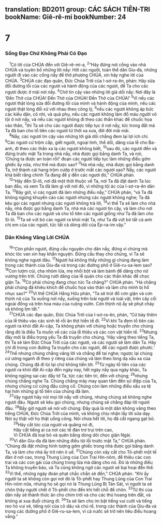 translation: BD2011
group: CÁC SÁCH TIÊN-TRI
bookName: Giê-rê-mi 
bookNumber: 24
-------

<div class="title"><h1>7</h1><h3>Sống Ðạo Chứ Không Phải Có Ðạo</h3></div>
<span class="verse gie_7_1"> <sup>1</sup>Có lời của CHÚA đến với Giê-rê-mi-a, </span>
<span class="verse gie_7_2"><sup>2</sup>“Hãy đứng nơi cổng vào nhà CHÚA và tuyên bố những lời nầy: Hỡi các người, toàn thể dân Giu-đa, những người đi vào các cổng nầy để thờ phượng CHÚA, xin hãy nghe lời của CHÚA. </span>
<span class="verse gie_7_3"><sup>3</sup>CHÚA các đạo quân, Ðức Chúa Trời của I-sơ-ra-ên, phán: Hãy sửa đổi đường lối của các ngươi và hành động của các ngươi, để Ta cho các ngươi được ở mãi nơi nầy. </span>
<span class="verse gie_7_4"><sup>4</sup>Chớ tin cậy vào những lời giả dối nầy: Nơi đây là ‘Ðền Thờ của CHÚA! Ðền Thờ của CHÚA! Ðền Thờ của CHÚA!’ </span>
<span class="verse gie_7_5"><sup>5</sup>Vì nếu các ngươi thật lòng sửa đổi đường lối của mình và hành động của mình, nếu các ngươi thật lòng đối xử với nhau theo công lý, </span>
<span class="verse gie_7_6"><sup>6</sup>nếu các ngươi không áp bức các kiều dân, cô nhi, và quả phụ, nếu các ngươi không làm đổ máu người vô tội ở nơi nầy, và nếu các ngươi không đi theo các thần khác để chuốc họa vào thân, </span>
<span class="verse gie_7_7"><sup>7</sup>thì Ta sẽ cho các ngươi được tiếp tục ở nơi nầy, tức trong đất mà Ta đã ban cho tổ tiên các ngươi từ thời xa xưa, đời đời mãi mãi. <br/></span>
<span class="verse gie_7_8"> <sup>8</sup>Nầy, các ngươi tin cậy vào những lời giả dối chẳng đem lại lợi ích chi. </span>
<span class="verse gie_7_9"><sup>9</sup>Các ngươi cứ trộm cắp, giết người, ngoại tình, thề dối, dâng của lễ cho Ba-anh, đi theo các thần xa lạ các ngươi không biết, </span>
<span class="verse gie_7_10"><sup>10</sup>sau đó, các ngươi đến và đứng trước mặt Ta trong nhà nầy, nhà được gọi bằng danh Ta, và nói, ‘Chúng ta được an toàn rồi!’ đoạn các ngươi tiếp tục làm những điều gớm ghiếc ấy nữa, như thế mà được sao? </span>
<span class="verse gie_7_11"><sup>11</sup>Há nhà nầy, nhà được gọi bằng danh Ta, trở thành cái hang trộm cướp ở trước mắt các ngươi sao? Nầy, các ngươi khá biết rằng chính Ta đang để ý đến các ngươi đó,” CHÚA phán.<br/></span>
<span class="verse gie_7_12"> <sup>12</sup>“Hãy đến Si-lô, nơi đã một thời thuộc về Ta, nơi Ta đã đặt danh Ta lúc ban đầu, và xem Ta đã làm gì với nơi đó, vì những tội ác của I-sơ-ra-ên dân Ta. </span>
<span class="verse gie_7_13"><sup>13</sup>Bây giờ, vì các ngươi đã làm những điều nầy,” CHÚA phán, “và Ta đã không ngừng khuyến cáo các ngươi nhưng các ngươi không nghe; Ta đã kêu gọi các ngươi nhưng các ngươi không trả lời, </span>
<span class="verse gie_7_14"><sup>14</sup>vì thế Ta sẽ làm cho nhà nầy, nhà được gọi bằng danh Ta, nhà mà các ngươi tin cậy, và làm cho nơi Ta đã ban cho các ngươi và cho tổ tiên các ngươi giống như Ta đã làm cho Si-lô. </span>
<span class="verse gie_7_15"><sup>15</sup>Ta sẽ vứt bỏ các ngươi ra khỏi mặt Ta, như Ta đã vứt bỏ tất cả anh chị em của các ngươi, tức tất cả dòng dõi của Ép-ra-im vậy.”<br/></span>
<div class="title"><h3>Dân Không Vâng Lời CHÚA</h3></div>
<span class="verse gie_7_16"> <sup>16</sup>“Còn phần ngươi, đừng cầu nguyện cho dân nầy, đừng vì chúng mà khóc lóc van xin hay khẩn nguyện. Ðừng cầu thay cho chúng, vì Ta sẽ không nghe ngươi đâu. </span>
<span class="verse gie_7_17"><sup>17</sup>Ngươi há không thấy những gì chúng đang làm trong các thành của Giu-đa và trong các đường phố ở Giê-ru-sa-lem sao? </span>
<span class="verse gie_7_18"><sup>18</sup>Con lượm củi, cha nhóm lửa, mẹ nhồi bột và làm bánh để dâng cho nữ vương trên trời. Chúng rưới dâng của lễ quán cho các thần khác để chọc giận Ta. </span>
<span class="verse gie_7_19"><sup>19</sup>Có phải chúng đang chọc tức Ta chăng?” CHÚA phán. “Há chẳng phải chúng đã khiêu khích để chuốc họa vào thân và làm cho mình bị hổ nhục sao?” </span>
<span class="verse gie_7_20"><sup>20</sup>Vì thế CHÚA Hằng Hữu phán, “Ta sẽ trút đổ cơn giận và cơn thịnh nộ của Ta xuống nơi nầy, xuống trên loài người và loài vật, trên cây cối ngoài đồng và trên hoa màu của ruộng vườn. Cơn thịnh nộ ấy sẽ phựt cháy và không lịm tắt.”<br/></span>
<span class="verse gie_7_21"> <sup>21</sup>CHÚA các đạo quân, Ðức Chúa Trời của I-sơ-ra-ên, phán, “Cứ bày thêm của lễ thiêu vào các sinh tế rồi ăn thịt hiến tế đi. </span>
<span class="verse gie_7_22"><sup>22</sup>Vì khi Ta đem tổ tiên các ngươi ra khỏi đất Ai-cập, Ta không phán với chúng hoặc truyền cho chúng rằng đó là điều Ta muốn về các của lễ thiêu và các con vật hiến tế. </span>
<span class="verse gie_7_23"><sup>23</sup>Nhưng đây mới là điều trọng yếu Ta đã truyền cho chúng, ‘Hãy vâng theo tiếng Ta, thì Ta sẽ làm Ðức Chúa Trời của các ngươi, và các ngươi sẽ làm dân Ta. Hãy chỉ đi trong con đường Ta truyền cho các ngươi, để các ngươi được phước.’ </span>
<span class="verse gie_7_24"><sup>24</sup>Thế nhưng chúng chẳng vâng lời và chẳng để tai nghe; ngược lại chúng cứ ương ngạnh đi theo ý riêng của chúng và làm theo lòng dạ xấu xa của chúng. Chúng đã đi lùi lại chứ không tiến tới. </span>
<span class="verse gie_7_25"><sup>25</sup>Từ ngày tổ tiên của các ngươi ra khỏi đất Ai-cập đến ngày nay, hết ngày nầy qua ngày khác, Ta không ngừng sai các đầy tớ Ta, tức các tiên tri, đến với chúng; </span>
<span class="verse gie_7_26"><sup>26</sup>nhưng chúng chẳng nghe Ta. Chúng chẳng mảy may quan tâm đến sứ điệp của Ta, nhưng chúng cứ cứng đầu cứng cổ. Chúng còn làm những điều xấu xa tệ hại hơn những gì tổ tiên của chúng đã làm.<br/></span>
<span class="verse gie_7_27"> <sup>27</sup>Vậy ngươi hãy nói mọi lời nầy với chúng, nhưng chúng sẽ không nghe ngươi đâu. Ngươi sẽ kêu gọi chúng, nhưng chúng sẽ chẳng đáp lời ngươi đâu. </span>
<span class="verse gie_7_28"><sup>28</sup>Bấy giờ ngươi sẽ nói với chúng: Ðây quả là một dân không vâng theo tiếng CHÚA, Ðức Chúa Trời của mình, và không chịu nhận lấy lời sửa dạy. Nói sự thật với họ thật uổng công. Nói chưa hết lời, họ đã cắt ngang gạt bỏ.<br/></span>
<span class="verse gie_7_29">  <sup>29</sup>Hãy cắt tóc của ngươi và quăng nó đi,<br/>  Hãy cất tiếng ai ca nơi các tế đàn trơ trụi trên cao,<br/>  Vì CHÚA đã loại bỏ và quên bẵng dòng dõi chọc giận Ngài.<br/></span>
<span class="verse gie_7_30"> <sup>30</sup>Vì dân Giu-đa đã làm những điều tội lỗi trước mặt Ta,” CHÚA phán. “Chúng đã đặt những hình tượng gớm ghiếc trong nhà được gọi bằng danh Ta, và làm cho nhà ấy trở nên ô uế. </span>
<span class="verse gie_7_31"><sup>31</sup>Chúng còn xây cất cho Tô-phết một tế đàn ở nơi cao, trong Thung Lũng của Con Trai Hin-nôm, để thiêu các con trai và các con gái của chúng trong lửa mà dâng cho nó. Ðó là những điều Ta không truyền bảo, và Ta cũng không ngờ các ngươi sẽ bại hoại đến thế. </span>
<span class="verse gie_7_32"><sup>32</sup>Vì thế, những ngày đoán phạt chắc chắn sẽ đến,” CHÚA phán. “Khi ấy người ta sẽ không còn gọi nơi đó là Tô-phết hay Thung Lũng của Con Trai Hin-nôm nữa, nhưng họ sẽ gọi nó là Thung Lũng Bị Tàn Sát, vì người ta sẽ chôn thây người chết ở Tô-phết cho đến khi hết chỗ để chôn. </span>
<span class="verse gie_7_33"><sup>33</sup>Tử thi của dân nầy sẽ thành thức ăn cho chim trời và cho các thú hoang trên đất, và không ai xua đuổi chúng đi. </span>
<span class="verse gie_7_34"><sup>34</sup>Ta sẽ làm cho im bặt tiếng vui cười và tiếng reo hò vui vẻ, tiếng nói của cô dâu và chú rể, trong các thành của Giu-đa và trong các đường phố ở Giê-ru-sa-lem, vì cả nước sẽ trở nên tiêu điều hoang vắng.”<br/></span>
